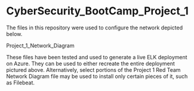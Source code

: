 # CyberSecurity_BootCamp_Project_1


The files in this repository were used to configure the network depicted below.

Project_1_Network_Diagram

These files have been tested and used to generate a live ELK deployment on Azure. They can be used to either recreate the entire deployment pictured above. Alternatively, select portions of the Project 1 Red Team Network Diagram file may be used to install only certain pieces of it, such as Filebeat.

